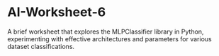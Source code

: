 # AI-Worksheet-6
A brief worksheet that explores the MLPClassifier library in Python, experimenting with effective architectures and parameters for various dataset classifications.
